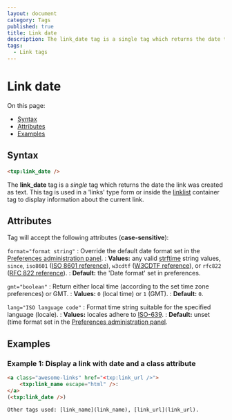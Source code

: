 ```yaml
---
layout: document
category: Tags
published: true
title: Link date
description: The link_date tag is a single tag which returns the date the link was created as text.
tags:
  - Link tags
---
```


# Link date

On this page:

* [Syntax](#syntax)
* [Attributes](#attributes)
* [Examples](#examples)

## Syntax

~~~ html
<txp:link_date />
~~~

The **link_date** tag is a *single* tag which returns the date the link was created as text. This tag is used in a 'links' type form or inside the [linklist](linklist) container tag to display information about the current link.

## Attributes

Tag will accept the following attributes (**case-sensitive**):

`format="format string"`
: Override the default date format set in the [Preferences administration panel](http://docs.textpattern.io/administration/preferences-panel).
: **Values:** any valid [strftime](http://php.net/strftime) string values, `since`, `iso8601` ([ISO 8601 reference](http://en.wikipedia.org/wiki/ISO_8601)), `w3cdtf` ([W3CDTF reference](http://www.w3.org/TR/NOTE-datetime)), or `rfc822` ([RFC 822 reference](http://www.w3.org/Protocols/rfc822/#z28)).
: **Default:** the 'Date format' set in preferences.

`gmt="boolean"`
: Return either local time (according to the set time zone preferences) or GMT.
: **Values:** `0` (local time) or `1` (GMT).
: **Default:** `0`.

`lang="ISO language code"`
: Format time string suitable for the specified language (locale).
: **Values:** locales adhere to [ISO-639](http://en.wikipedia.org/wiki/ISO_639-2).
: **Default:** unset (time format set in the [Preferences administration panel](http://docs.textpattern.io/administration/preferences-panel).

## Examples

### Example 1: Display a link with date and a class attribute

~~~ html
<a class="awesome-links" href="<txp:link_url />">
    <txp:link_name escape="html" />:
</a>
(<txp:link_date />)

Other tags used: [link_name](link_name), [link_url](link_url).
